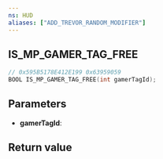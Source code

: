 ```yaml
---
ns: HUD
aliases: ["ADD_TREVOR_RANDOM_MODIFIER"]
---
```

## IS_MP_GAMER_TAG_FREE

```c
// 0x595B5178E412E199 0x63959059
BOOL IS_MP_GAMER_TAG_FREE(int gamerTagId);
```

## Parameters
* **gamerTagId**:

## Return value

